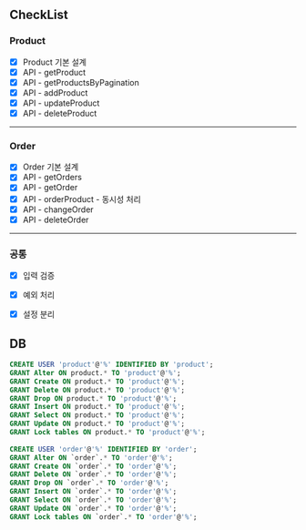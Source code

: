 ## CheckList
### Product 
- [x] Product 기본 설계
- [x] API - getProduct
- [x] API - getProductsByPagination
- [x] API - addProduct
- [x] API - updateProduct
- [x] API - deleteProduct
---
### Order
- [x] Order 기본 설계 
- [x] API - getOrders
- [x] API - getOrder
- [x] API - orderProduct - 동시성 처리
- [x] API - changeOrder
- [x] API - deleteOrder
---
### 공통
- [x] 입력 검증
- [x] 예외 처리
- [x] 설정 분리



## DB
```sql
CREATE USER 'product'@'%' IDENTIFIED BY 'product';
GRANT Alter ON product.* TO 'product'@'%';
GRANT Create ON product.* TO 'product'@'%';
GRANT Delete ON product.* TO 'product'@'%';
GRANT Drop ON product.* TO 'product'@'%';
GRANT Insert ON product.* TO 'product'@'%';
GRANT Select ON product.* TO 'product'@'%';
GRANT Update ON product.* TO 'product'@'%';
GRANT Lock tables ON product.* TO 'product'@'%';
           
CREATE USER 'order'@'%' IDENTIFIED BY 'order';
GRANT Alter ON `order`.* TO 'order'@'%';
GRANT Create ON `order`.* TO 'order'@'%';
GRANT Delete ON `order`.* TO 'order'@'%';
GRANT Drop ON `order`.* TO 'order'@'%';
GRANT Insert ON `order`.* TO 'order'@'%';
GRANT Select ON `order`.* TO 'order'@'%';
GRANT Update ON `order`.* TO 'order'@'%';
GRANT Lock tables ON `order`.* TO 'order'@'%';
```